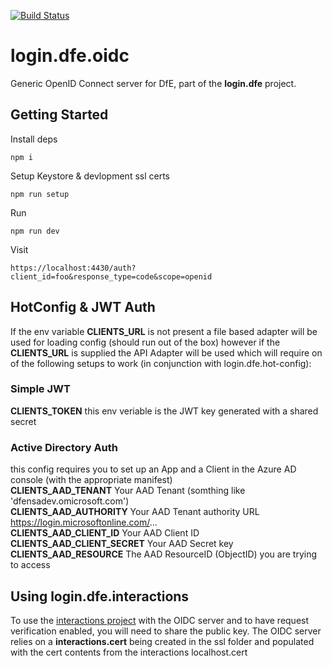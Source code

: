 [![Build Status](https://travis-ci.org/DFE-Digital/login.dfe.oidc.svg?branch=master)](https://travis-ci.org/DFE-Digital/login.dfe.oidc)

# login.dfe.oidc

Generic OpenID Connect server for DfE, part of the **login.dfe** project.

## Getting Started

Install deps
```
npm i
```

Setup Keystore & devlopment ssl certs
```
npm run setup
```

Run
```
npm run dev 
```

Visit
```
https://localhost:4430/auth?client_id=foo&response_type=code&scope=openid
```
## HotConfig & JWT Auth

If the env variable **CLIENTS_URL** is not present a file based adapter will be used for loading config (should run out of the box) however if the **CLIENTS_URL** is supplied the API Adapter will be used which will require on of the following setups to work (in conjunction with login.dfe.hot-config):  

### Simple JWT

**CLIENTS_TOKEN** this env veriable is the JWT key generated with a shared secret

### Active Directory Auth

this config requires you to set up an App and a Client in the Azure AD console (with the appropriate manifest)   
**CLIENTS_AAD_TENANT** Your AAD Tenant (somthing like 'dfensadev.omicrosoft.com')  
**CLIENTS_AAD_AUTHORITY** Your AAD Tenant authority URL https://login.microsoftonline.com/...  
**CLIENTS_AAD_CLIENT_ID** Your AAD Client ID  
**CLIENTS_AAD_CLIENT_SECRET**  Your AAD Secret key  
**CLIENTS_AAD_RESOURCE** The AAD ResourceID (ObjectID) you are trying to access


## Using login.dfe.interactions

To use the [interactions project](https://github.com/DFE-Digital/login.dfe.interactions) with the OIDC server and to have 
request verification enabled, you will need to share the public key. The OIDC server relies on 
a **interactions.cert** being created in the ssl folder and populated with the cert contents from the interactions localhost.cert
